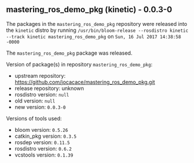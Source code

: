 ## mastering_ros_demo_pkg (kinetic) - 0.0.3-0

The packages in the `mastering_ros_demo_pkg` repository were released into the `kinetic` distro by running `/usr/bin/bloom-release --rosdistro kinetic --track kinetic mastering_ros_demo_pkg` on `Sun, 16 Jul 2017 14:38:58 -0000`

The `mastering_ros_demo_pkg` package was released.

Version of package(s) in repository `mastering_ros_demo_pkg`:

- upstream repository: https://github.com/jocacace/mastering_ros_demo_pkg.git
- release repository: unknown
- rosdistro version: `null`
- old version: `null`
- new version: `0.0.3-0`

Versions of tools used:

- bloom version: `0.5.26`
- catkin_pkg version: `0.3.5`
- rosdep version: `0.11.5`
- rosdistro version: `0.6.2`
- vcstools version: `0.1.39`


